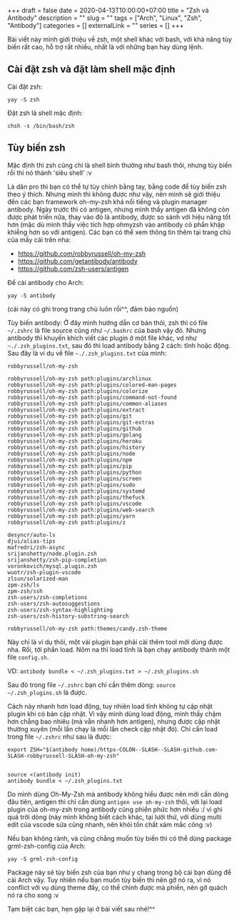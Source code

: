 +++ 
draft = false
date = 2020-04-13T10:00:00+07:00
title = "Zsh và Antibody"
description = ""
slug = "" 
tags = ["Arch", "Linux", "Zsh", "Antibody"]
categories = []
externalLink = ""
series = []
+++

Bài viết này mình giới thiệu về zsh, một shell khác với bash, với khả năng tùy biến rất cao, hỗ trợ rất nhiều, nhất là với những bạn hay dùng lệnh.

## Cài đặt zsh và đặt làm shell mặc định

Cài đặt zsh:

```shell
yay -S zsh
```

Đặt zsh là shell mặc định:

```shell
chsh -s /bin/bash/zsh
```

## Tùy biến zsh

Mặc định thì zsh cũng chỉ là shell bình thường như bash thôi, nhưng tùy biến rồi thì nó thành 'siêu shell' :v

Là dân pro thì bạn có thể tự tùy chỉnh bằng tay, bằng code để tùy biến zsh theo ý thích. Nhưng mình thì không được như vậy, nên mình sẽ giới thiệu đến các bạn framework oh-my-zsh khá nổi tiếng và plugin manager antibody. Ngày trước thì có antigen, nhưng mình thấy antigen đã không còn được phát triển nữa, thay vào đó là antibody, được so sánh với hiệu năng tốt hơn (mặc dù mình thấy việc tích hợp ohmyzsh vào antibody có phần khập khiễng hơn so với antigen). Các bạn có thể xem thông tin thêm tại trang chủ của mấy cái trên nha:

- https://github.com/robbyrussell/oh-my-zsh
- https://github.com/getantibody/antibody
- https://github.com/zsh-users/antigen

Để cài antibody cho Arch:

```shell
yay -S antibody
```

(cái này có ghi trong trang chủ luôn rồi^^, đảm bảo nguồn)

Tùy biến antibody: Ở đây mình hướng dẫn cơ bản thôi, zsh thì có file `~/.zshrc` là file source cũng như `~/.bashrc` của bash vậy đó. Nhưng antibody thì khuyến khích viết các plugin ở một file khác, vd như `~./.zsh_plugins.txt`, sau đó thì load antibody bằng 2 cách: tĩnh hoặc động.
Sau đây là ví dụ về file `~./.zsh_plugins.txt` của mình:

```
robbyrussell/oh-my-zsh

robbyrussell/oh-my-zsh path:plugins/archlinux
robbyrussell/oh-my-zsh path:plugins/colored-man-pages
robbyrussell/oh-my-zsh path:plugins/colorize
robbyrussell/oh-my-zsh path:plugins/command-not-found
robbyrussell/oh-my-zsh path:plugins/common-aliases
robbyrussell/oh-my-zsh path:plugins/extract
robbyrussell/oh-my-zsh path:plugins/git
robbyrussell/oh-my-zsh path:plugins/git-extras
robbyrussell/oh-my-zsh path:plugins/github
robbyrussell/oh-my-zsh path:plugins/golang
robbyrussell/oh-my-zsh path:plugins/heroku
robbyrussell/oh-my-zsh path:plugins/history
robbyrussell/oh-my-zsh path:plugins/node
robbyrussell/oh-my-zsh path:plugins/npm
robbyrussell/oh-my-zsh path:plugins/pip
robbyrussell/oh-my-zsh path:plugins/python
robbyrussell/oh-my-zsh path:plugins/screen
robbyrussell/oh-my-zsh path:plugins/sudo
robbyrussell/oh-my-zsh path:plugins/systemd
robbyrussell/oh-my-zsh path:plugins/thefuck
robbyrussell/oh-my-zsh path:plugins/vscode
robbyrussell/oh-my-zsh path:plugins/web-search
robbyrussell/oh-my-zsh path:plugins/yarn
robbyrussell/oh-my-zsh path:plugins/z

desyncr/auto-ls
djui/alias-tips
mafredri/zsh-async
srijanshetty/node.plugin.zsh
srijanshetty/zsh-pip-completion
voronkovich/mysql.plugin.zsh
wuotr/zsh-plugin-vscode
zlsun/solarized-man
zpm-zsh/ls
zpm-zsh/ssh
zsh-users/zsh-completions
zsh-users/zsh-autosuggestions
zsh-users/zsh-syntax-highlighting
zsh-users/zsh-history-substring-search

robbyrussell/oh-my-zsh path:themes/candy.zsh-theme
```

Này chỉ là ví dụ thôi, một vài plugin bạn phải cài thêm tool mới dùng được nha. Rồi, tới phần load. Nôm na thì load tĩnh là bạn chạy antibody thành một file `config.sh`.

VD: `antibody bundle < ~/.zsh_plugins.txt > ~/.zsh_plugins.sh`

Sau đó trong file `~/.zshrc` bạn chỉ cần thêm dòng: `source ~/.zsh_plugins.sh` là được.

Cách này nhanh hơn load động, tuy nhiên load tĩnh không tự cập nhật plugin khi có bản cập nhật. Vì vậy mình dùng load động, mình thấy chậm hơn chẳng bao nhiêu (mà vẫn nhanh hơn antigen), nhưng được cập nhật thường xuyên (mỗi lần chạy là mỗi lần check cập nhật đó). Chỉ cần load trong file `~/.zshrc` như sau là được:

```shell
export ZSH="$(antibody home)/https-COLON--SLASH--SLASH-github.com-SLASH-robbyrussell-SLASH-oh-my-zsh"


source <(antibody init)
antibody bundle < ~/.zsh_plugins.txt
```

Do mình dùng Oh-My-Zsh mà antibody không hiểu được nên mới cần dòng đâu tiên, antigen thì chỉ cần dùng `antigen use oh-my-zsh` thôi, với lại load plugin của oh-my-zsh trong antibody cũng phiền phức hơn nhiều :/ vì ghi quá trời dòng (này mình không biết cách khác, tại lười thử, với dùng multi edit của vscode sửa cũng nhanh, nên khỏi tốn chất xám mắc công :v)

Nếu bạn không rành, và cũng chẳng muốn tùy biến thì có thể dùng package grml-zsh-config của Arch:

```shell
yay -S grml-zsh-config
```

Package này sẽ tùy biến zsh của bạn như y chang trong bộ cài bạn dùng để cài Arch vậy.
Tuy nhiên nếu bạn muốn tùy biến thì nên gỡ nó ra, vì nó conflict với vụ dùng theme đấy, có thể chỉnh được mà phiền, nên gỡ quách nó ra cho xong :v

Tạm biệt các bạn, hẹn gặp lại ở bài viết sau nhé!^^
